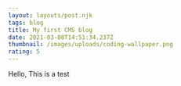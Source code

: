 ```yaml
---
layout: layouts/post.njk
tags: blog
title: My first CMS blog
date: 2021-03-08T14:51:34.237Z
thumbnail: /images/uploads/coding-wallpaper.png
rating: 5
---
```

Hello, This is a test